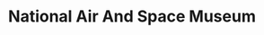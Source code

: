 ---
# This topic lives at
# https://digital.gov/topics/national-air-and-space-museum

# Topic Title
title: "National Air And Space Museum"

# description — keep it short and clear
# summary: ""

# Weight
weight: 1

# For more information on managing topics,
# see https://github.com/GSA/digitalgov.gov/wiki/topics
---